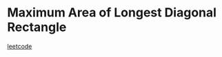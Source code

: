 Maximum Area of Longest Diagonal Rectangle
==========================================
[leetcode](https://leetcode.com/problems/maximum-area-of-longest-diagonal-rectangle)
